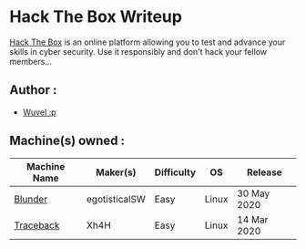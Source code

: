 # Hack The Box Writeup

[Hack The Box](https://www.hackthebox.eu) is an online platform allowing you to test and advance your skills in cyber security. Use it responsibly and don't hack your fellow members... 

## Author : 
* [Wuvel :p](https://www.hackthebox.eu/home/users/profile/171915)

## Machine(s) owned :

Machine Name  | Maker(s)   | Difficulty    | OS         | Release
----          | ----       | ----          | ----       | ----
[Blunder](https://www.hackthebox.eu/home/machines/profile/254) | egotisticalSW | Easy | Linux | 30 May 2020
[Traceback](https://www.hackthebox.eu/home/machines/profile/233) | Xh4H | Easy | Linux | 14 Mar 2020
